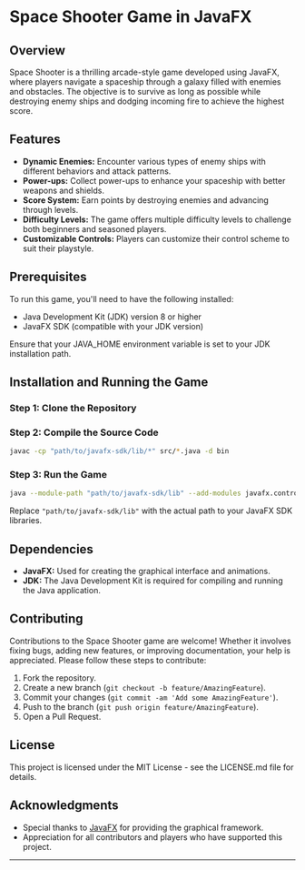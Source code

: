 # Space Shooter Game in JavaFX

## Overview
Space Shooter is a thrilling arcade-style game developed using JavaFX, where players navigate a spaceship through a galaxy filled with enemies and obstacles. The objective is to survive as long as possible while destroying enemy ships and dodging incoming fire to achieve the highest score.

## Features
- **Dynamic Enemies:** Encounter various types of enemy ships with different behaviors and attack patterns.
- **Power-ups:** Collect power-ups to enhance your spaceship with better weapons and shields.
- **Score System:** Earn points by destroying enemies and advancing through levels.
- **Difficulty Levels:** The game offers multiple difficulty levels to challenge both beginners and seasoned players.
- **Customizable Controls:** Players can customize their control scheme to suit their playstyle.

## Prerequisites
To run this game, you'll need to have the following installed:
- Java Development Kit (JDK) version 8 or higher
- JavaFX SDK (compatible with your JDK version)

Ensure that your JAVA_HOME environment variable is set to your JDK installation path.

## Installation and Running the Game

### Step 1: Clone the Repository

### Step 2: Compile the Source Code
```sh
javac -cp "path/to/javafx-sdk/lib/*" src/*.java -d bin
```

### Step 3: Run the Game
```sh
java --module-path "path/to/javafx-sdk/lib" --add-modules javafx.controls,javafx.fxml -cp bin Main
```

Replace `"path/to/javafx-sdk/lib"` with the actual path to your JavaFX SDK libraries.

## Dependencies
- **JavaFX:** Used for creating the graphical interface and animations.
- **JDK:** The Java Development Kit is required for compiling and running the Java application.

## Contributing
Contributions to the Space Shooter game are welcome! Whether it involves fixing bugs, adding new features, or improving documentation, your help is appreciated. Please follow these steps to contribute:

1. Fork the repository.
2. Create a new branch (`git checkout -b feature/AmazingFeature`).
3. Commit your changes (`git commit -am 'Add some AmazingFeature'`).
4. Push to the branch (`git push origin feature/AmazingFeature`).
5. Open a Pull Request.

## License
This project is licensed under the MIT License - see the LICENSE.md file for details.

## Acknowledgments
- Special thanks to [JavaFX](https://openjfx.io/) for providing the graphical framework.
- Appreciation for all contributors and players who have supported this project.

---
